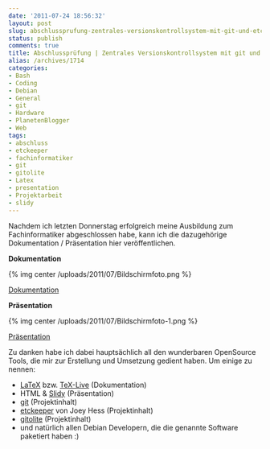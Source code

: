 ```yaml
---
date: '2011-07-24 18:56:32'
layout: post
slug: abschlussprufung-zentrales-versionskontrollsystem-mit-git-und-etckeeper
status: publish
comments: true
title: Abschlussprüfung | Zentrales Versionskontrollsystem mit git und etckeeper
alias: /archives/1714
categories:
- Bash
- Coding
- Debian
- General
- git
- Hardware
- PlanetenBlogger
- Web
tags:
- abschluss
- etckeeper
- fachinformatiker
- git
- gitolite
- Latex
- presentation
- Projektarbeit
- slidy
---
```


Nachdem ich letzten Donnerstag erfolgreich meine Ausbildung zum Fachinformatiker abgeschlossen habe, kann ich die dazugehörige Dokumentation / Präsentation hier veröffentlichen.

**Dokumentation**

{% img center /uploads/2011/07/Bildschirmfoto.png %}

[Dokumentation](/uploads/2011/07/documentation.pdf)

**Präsentation**

{% img center /uploads/2011/07/Bildschirmfoto-1.png %}

[Präsentation](/uploads/2011/07/slide.html)

Zu danken habe ich dabei hauptsächlich all den wunderbaren OpenSource Tools, die mir zur Erstellung und Umsetzung gedient haben. Um einige zu nennen:

	
  * [LaTeX](http://www.latex-project.org/) bzw. [TeX-Live](http://www.tug.org/texlive/) (Dokumentation)
  * HTML & [Slidy](http://www.w3.org/2005/03/slideshow.html) (Präsentation)
  * [git](http://git-scm.com/) (Projektinhalt)
  * [etckeeper](http://kitenet.net/~joey/code/etckeeper/) von Joey Hess (Projektinhalt)
  * [gitolite](https://github.com/sitaramc/gitolite#start) (Projektinhalt)
  * und natürlich allen Debian Developern, die die genannte Software paketiert haben :)

